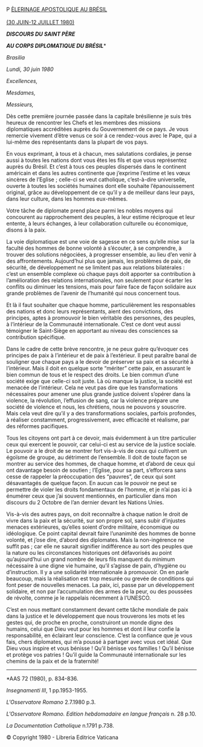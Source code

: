 P [ÈLERINAGE APOSTOLIQUE AU BRÉSIL\
\
(30 JUIN-12 JUILLET 1980)](/content/john-paul-ii/fr/travels/sub_index1980/trav_brazil.html)

***DISCOURS DU SAINT PÈRE***

***AU CORPS DIPLOMATIQUE DU BRÉSIL****

*Brasilia*

*Lundi, 30 juin 1980*

*Excellences,*

*Mesdames,*

*Messieurs,*

Dès cette première journée passée dans la capitale brésilienne je suis très heureux de rencontrer les Chefs et les membres des missions diplomatiques accréditées auprès du Gouvernement de ce pays. Je vous remercie vivement d’être venus ce soir á ce rendez-vous avec le Pape, qui a lui-même des représentants dans la plupart de vos pays.

En vous exprimant, à tous et à chacun, mes salutations cordiales, je pense aussi à toutes les nations dont vous êtes les fils et que vous représentez auprès du Brésil. Et c’est à tous ces peuples dispersés dans le continent américain et dans les autres continente que j’exprime l’estime et les vœux sincères de l’Eglise ; celle-ci se veut catholique, c’est-à-dire universelle, ouverte à toutes les sociétés humaines dont elle souhaite l’épanouissement original, grâce au développement de ce qu’il y a de meilleur dans leur pays, dans leur culture, dans les hommes eux-mêmes.

Votre tâche de diplomate prend place parmi les nobles moyens qui concourent au rapprochement des peuples, à leur estime réciproque et leur entente, à leurs échanges, à leur collaboration culturelle ou économique, disons à la paix.

La voie diplomatique est une voie de sagesse en ce sens qu’elle mise sur la faculté des hommes de bonne volonté à s’écouter, à se comprendre, à trouver des solutions négociées, à progresser ensemble, au lieu d’en venir à des affrontements. Aujourd’hui plus que jamais, les problèmes de paix, de sécurité, de développement ne se limitent pas aux relations bilatérales : c’est un ensemble complexe où chaque pays doit apporter sa contribution à l’amélioration des relations internationales, non seulement pour écarter les conflits ou diminuer les tensions, mais pour faire face de façon solidaire aux grande problèmes de l’avenir de l’humanité qui nous concernent tous.

Et là il faut souhaiter que chaque homme, particulièrement les responsables des nations et donc leurs représentants, aient des convictions, des principes, aptes à promouvoir le bien véritable des personnes, des peuples, à l’intérieur de la Communauté internationale. C’est ce dont veut aussi témoigner le Saint-Siège en apportant au niveau des consciences sa contribution spécifique.

Dans le cadre de cette brève rencontre, je ne peux guère qu’évoquer ces principes de paix à l’intérieur et de paix à l’extérieur. Il peut paraître banal de souligner que chaque pays a le devoir de préserver sa paix et sa sécurité à l’intérieur. Mais il doit en quelque sorte “mériter” cette paix, en assurant le bien commun de tous et le respect des droits. Le bien commun d’une société exige que celle-ci soit juste. Là où manque la justice, la société est menacée de l’intérieur. Cela ne veut pas dire que les transformations nécessaires pour amener une plus grande justice doivent s’opérer dans la violence, la révolution, l’effusion de sang, car la violence prépare une société de violence et nous, les chrétiens, nous ne pouvons y souscrire. Mais cela veut dire qu’il y a des transformations sociales, parfois profondes, à réaliser constamment, progressivement, avec efficacité et réalisme, par des réformes pacifiques.

Tous les citoyens ont part à ce devoir, mais évidemment à un titre particulier ceux qui exercent le pouvoir, car celui-ci est au service de la justice sociale. Le pouvoir a le droit de se montrer fort vis-à-vis de ceux qui cultivent un égoïsme de groupe, au détriment de l’ensemble. Il doit de toute façon se montrer au service des hommes, de chaque homme, et d’abord de ceux qui ont davantage besoin de soutien ; l’Eglise, pour sa part, s’efforcera sans cesse de rappeler la préoccupation des “pauvres”, de ceux qui sont désavantagés de quelque façon. En aucun cas le pouvoir ne peut se permettre de violer les droits fondamentaux de l’homme, et je n’ai pas ici à énumérer ceux que j’ai souvent mentionnés, en particulier dans mon discours du 2 Octobre de l’an dernier devant les Nations Unies.

Vis-à-vis des autres pays, on doit reconnaître à chaque nation le droit de vivre dans la paix et la sécurité, sur son propre sol, sans subir d’injustes menaces extérieures, qu’elles soient d’ordre militaire, économique ou idéologique. Ce point capital devrait faire l’unanimité des hommes de bonne volonté, et j’ose dire, d’abord des diplomates. Mais la non-ingérence ne suffit pas ; car elle ne saurait signifier indifférence au sort des peuples que la nature ou les circonstances historiques ont défavorisés au point qu’aujourd’hui un grand nombre de leurs fils manquent du minimum nécessaire à une digne vie humaine, qu’il s’agisse de pain, d’hygiène ou d’instruction. Il y a une solidarité internationale à promouvoir. On en parle beaucoup, mais la réalisation est trop mesurée ou grevée de conditions qui font peser de nouvelles menaces. La paix, ici, passe par un développement solidaire, et non par l’accumulation des armes de la peur, ou des poussées de révolte, comme je le rappelais récemment à l’UNESCO.

C’est en nous mettant constamment devant cette tâche mondiale de paix dans la justice et le développement que nous trouverons les mots et les gestes qui, de proche en proche, construiront un monde digne des humains, celui que Dieu veut pour les hommes et dont il leur confie la responsabilité, en éclairant leur conscience. C’est la confiance que je vous fais, chers diplomates, qui m’a poussé à partager avec vous cet idéal. Que Dieu vous inspire et vous bénisse ! Qu’il bénisse vos familles ! Qu’il bénisse et protège vos patries ! Qu’il guide la Communauté internationale sur les chemins de la paix et de la fraternité!

* * *

*AAS 72 (1980), p. 834-836.

*Insegnamenti III*, 1 pp.1953-1955.

*L'Osservatore Romano* 2.7.1980 p.3.

*L'Osservatore Romano. Edition hebdomadaire en langue français* n. 28 p.10.

*La Documentation Catholique* n.1791 p.738.

© Copyright 1980 - Libreria Editrice Vaticana